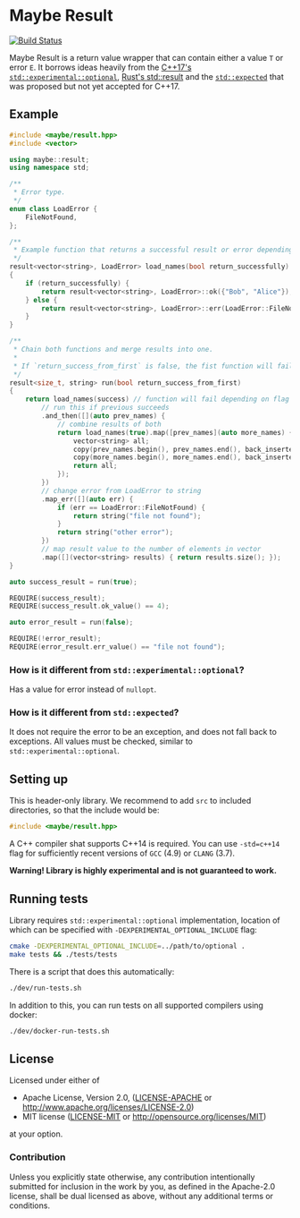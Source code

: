 # Maybe Result

[![Build Status](https://travis-ci.org/trafi/maybe-result-cpp.svg?branch=master)](https://travis-ci.org/trafi/maybe-result-cpp)

Maybe Result is a return value wrapper that can contain either a value
`T` or error `E`. It borrows ideas heavily from the [C++17's
`std::experimental::optional`][optional], [Rust's std::result][result] and
the [`std::expected`][expected] that was proposed but not yet accepted
for C++17.

[optional]: http://en.cppreference.com/w/cpp/experimental/optional
[result]: https://doc.rust-lang.org/std/result/
[expected]: https://github.com/ptal/expected

## Example

```cpp
#include <maybe/result.hpp>
#include <vector>

using maybe::result;
using namespace std;

/**
 * Error type.
 */
enum class LoadError {
    FileNotFound,
};

/**
 * Example function that returns a successful result or error depending on param.
 */
result<vector<string>, LoadError> load_names(bool return_successfully)
{
    if (return_successfully) {
        return result<vector<string>, LoadError>::ok({"Bob", "Alice"});
    } else {
        return result<vector<string>, LoadError>::err(LoadError::FileNotFound);
    }
}

/**
 * Chain both functions and merge results into one.
 *
 * If `return_success_from_first` is false, the fist function will fail.
 */
result<size_t, string> run(bool return_success_from_first)
{
    return load_names(success) // function will fail depending on flag
        // run this if previous succeeds
        .and_then([](auto prev_names) {
            // combine results of both
            return load_names(true).map([prev_names](auto more_names) {
                vector<string> all;
                copy(prev_names.begin(), prev_names.end(), back_inserter(all));
                copy(more_names.begin(), more_names.end(), back_inserter(all));
                return all;
            });
        })
        // change error from LoadError to string
        .map_err([](auto err) {
            if (err == LoadError::FileNotFound) {
                return string("file not found");
            }
            return string("other error");
        })
        // map result value to the number of elements in vector
        .map([](vector<string> results) { return results.size(); });
}

auto success_result = run(true);

REQUIRE(success_result);
REQUIRE(success_result.ok_value() == 4);

auto error_result = run(false);

REQUIRE(!error_result);
REQUIRE(error_result.err_value() == "file not found");

```

### How is it different from `std::experimental::optional`?

Has a value for error instead of `nullopt`.

### How is it different from `std::expected`?

It does not require the error to be an exception, and does not fall back to
exceptions. All values must be checked, similar to `std::experimental::optional`.

## Setting up

This is header-only library. We recommend to add `src` to included directories,
so that the include would be:

```cpp
#include <maybe/result.hpp>
```

A C++ compiler shat supports C++14 is required.
You can use `-std=c++14` flag for sufficiently recent versions of
`GCC` (4.9) or `CLANG` (3.7).

__Warning! Library is highly experimental and is not guaranteed to work.__

## Running tests

Library requires `std::experimental::optional` implementation, location
of which can be specified with `-DEXPERIMENTAL_OPTIONAL_INCLUDE` flag:

```bash
cmake -DEXPERIMENTAL_OPTIONAL_INCLUDE=../path/to/optional .
make tests && ./tests/tests
```

There is a script that does this automatically:

```bash
./dev/run-tests.sh
```

In addition to this, you can run tests on all supported compilers using docker:

```bash
./dev/docker-run-tests.sh
```

## License

Licensed under either of

 * Apache License, Version 2.0, ([LICENSE-APACHE](LICENSE-APACHE) or http://www.apache.org/licenses/LICENSE-2.0)
 * MIT license ([LICENSE-MIT](LICENSE-MIT) or http://opensource.org/licenses/MIT)

at your option.

### Contribution

Unless you explicitly state otherwise, any contribution intentionally
submitted for inclusion in the work by you, as defined in the Apache-2.0
license, shall be dual licensed as above, without any additional terms or
conditions.
